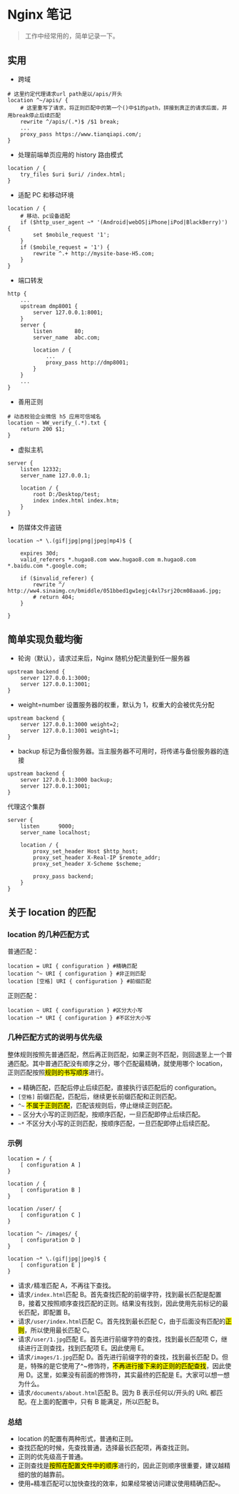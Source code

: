 # Nginx 笔记

> 工作中经常用的，简单记录一下。

## 实用

- 跨域

```nginx
# 这里约定代理请求url path是以/apis/开头
location ^~/apis/ {
    # 这里重写了请求，将正则匹配中的第一个()中$1的path，拼接到真正的请求后面，并用break停止后续匹配
    rewrite ^/apis/(.*)$ /$1 break;
    ...
    proxy_pass https://www.tianqiapi.com/;
}
```

- 处理前端单页应用的 history 路由模式

```nginx
location / {
    try_files $uri $uri/ /index.html;
}
```

- 适配 PC 和移动环境

```nginx
location / {
    # 移动、pc设备适配
    if ($http_user_agent ~* '(Android|webOS|iPhone|iPod|BlackBerry)') {
        set $mobile_request '1';
    }
    if ($mobile_request = '1') {
        rewrite ^.+ http://mysite-base-H5.com;
    }
}

```

- 端口转发

```nginx
http {
    ...
    upstream dmp8001 {
        server 127.0.0.1:8001;
    }
    server {
        listen       80;
        server_name  abc.com;

        location / {
            ...
            proxy_pass http://dmp8001;
        }
    }
    ...
}
```

- 善用正则

```nginx
# 动态校验企业微信 h5 应用可信域名
location ~ WW_verify_(.*).txt {
    return 200 $1;
}
```

- 虚拟主机

```nginx
server {
    listen 12332;
    server_name 127.0.0.1;

    location / {
        root D:/Desktop/test;
        index index.html index.htm;
    }
}
```

- 防媒体文件盗链

```nginx
location ~* \.(gif|jpg|png|jpeg|mp4)$ {

    expires 30d;
    valid_referers *.hugao8.com www.hugao8.com m.hugao8.com *.baidu.com *.google.com;

    if ($invalid_referer) {
        rewrite ^/ http://ww4.sinaimg.cn/bmiddle/051bbed1gw1egjc4xl7srj20cm08aaa6.jpg;
        # return 404;
    }

}
```

## 简单实现负载均衡

- 轮询（默认），请求过来后，Nginx 随机分配流量到任一服务器

```nginx
upstream backend {
    server 127.0.0.1:3000;
    server 127.0.0.1:3001;
}
```

- weight=number 设置服务器的权重，默认为 1，权重大的会被优先分配

```nginx
upstream backend {
    server 127.0.0.1:3000 weight=2;
    server 127.0.0.1:3001 weight=1;
}
```

- backup 标记为备份服务器。当主服务器不可用时，将传递与备份服务器的连接

```nginx
upstream backend {
    server 127.0.0.1:3000 backup;
    server 127.0.0.1:3001;
}
```

代理这个集群

```nginx
server {
    listen      9000;
    server_name localhost;

    location / {
        proxy_set_header Host $http_host;
        proxy_set_header X-Real-IP $remote_addr;
        proxy_set_header X-Scheme $scheme;

        proxy_pass backend;
    }
}
```

## 关于 location 的匹配

### location 的几种匹配方式

普通匹配：

```nginx
location = URI { configuration } #精确匹配
location ^~ URI { configuration } #非正则匹配
location [空格] URI { configuration } #前缀匹配
```

正则匹配：

```nginx
location ~ URI { configuration } #区分大小写
location ~* URI { configuration } #不区分大小写
```

### 几种匹配方式的说明与优先级

整体规则按照先普通匹配，然后再正则匹配，如果正则不匹配，则回退至上一个普通匹配。其中普通匹配没有顺序之分，哪个匹配最精确，就使用哪个 location，正则匹配按照<mark>规则的书写顺序</mark>进行。

- `=` 精确匹配，匹配后停止后续匹配，直接执行该匹配后的 configuration。
- `[空格]` 前缀匹配，匹配后，继续更长前缀匹配和正则匹配。
- `^~` <mark>不属于正则匹配</mark>，匹配该规则后，停止继续正则匹配。
- `~` 区分大小写的正则匹配，按顺序匹配，一旦匹配即停止后续匹配。
- `~*` 不区分大小写的正则匹配，按顺序匹配，一旦匹配即停止后续匹配。

### 示例

```nginx
location = / {
    [ configuration A ]
}

location / {
    [ configuration B ]
}

location /user/ {
    [ configuration C ]
}

location ^~ /images/ {
    [ configuration D ]
}

location ~* \.(gif|jpg|jpeg)$ {
    [ configuration E ]
}
```

- 请求`/`精准匹配 A，不再往下查找。
- 请求`/index.html`匹配 B。首先查找匹配的前缀字符，找到最长匹配是配置 B，接着又按照顺序查找匹配的正则。结果没有找到，因此使用先前标记的最长匹配，即配置 B。
- 请求`/user/index.html`匹配 C。首先找到最长匹配 C，由于后面没有匹配的<mark>正则</mark>，所以使用最长匹配 C。
- 请求`/user/1.jpg`匹配 E。首先进行前缀字符的查找，找到最长匹配项 C，继续进行正则查找，找到匹配项 E。因此使用 E。
- 请求`/images/1.jpg`匹配 D。首先进行前缀字符的查找，找到最长匹配 D。但是，特殊的是它使用了^~修饰符，<mark>不再进行接下来的正则的匹配查找</mark>，因此使用 D。这里，如果没有前面的修饰符，其实最终的匹配是 E。大家可以想一想为什么。
- 请求`/documents/about.html`匹配 B。因为 B 表示任何以/开头的 URL 都匹配。在上面的配置中，只有 B 能满足，所以匹配 B。

### 总结

- location 的配置有两种形式，普通和正则。
- 查找匹配的时候，先查找普通，选择最长匹配项，再查找正则。
- 正则的优先级高于普通。
- 正则查找是<mark>按照在配置文件中的顺序</mark>进行的，因此正则顺序很重要，建议越精细的放的越靠前。
- 使用`=`精准匹配可以加快查找的效率，如果经常被访问建议使用精确匹配`=`。
